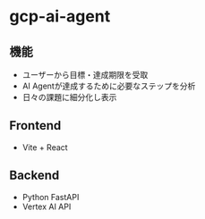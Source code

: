 # gcp-ai-agent

## 機能
- ユーザーから目標・達成期限を受取
- AI Agentが達成するために必要なステップを分析
- 日々の課題に細分化し表示

## Frontend
- Vite + React

## Backend
- Python FastAPI
- Vertex AI API
